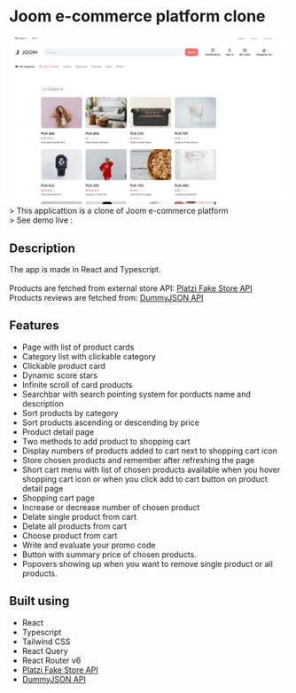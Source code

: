 # Joom e-commerce platform clone

<img src="/readme_images/Joom_main.JPG" alt="project image">
> This applicattion is a clone of Joom e-commerce platform
<br />
> See demo live :

## Description

The app is made in React and Typescript. 
<br />
<br />
Products are fetched from external store API: [Platzi Fake Store API](https://fakeapi.platzi.com/ "click to visit API website") 
<br />
Products reviews are fetched from: [DummyJSON API](https://dummyjson.com/ "click to visit API website")

## Features

  - Page with list of product cards
  - Category list with clickable category
  - Clickable product card
  - Dynamic score stars
  - Infinite scroll of card products
  - Searchbar with search pointing system for porducts name and description
  - Sort products by category
  - Sort products ascending or descending by price 
  - Product detail page
  - Two methods to add product to shopping cart
  - Display numbers of products added to cart next to shopping cart icon
  - Store chosen products and remember after refreshing the page
  - Short cart menu with list of chosen products available when you hover shopping cart icon
    or when you click add to cart button on product detail page
  - Shopping cart page
  - Increase or decrease number of chosen product
  - Delate single product from cart
  - Delate all products from cart
  - Choose product from cart
  - Write and evaluate your promo code
  - Button with summary price of chosen products.
  - Popovers showing up when you want to remove single product or all products.
  
## Built using

  - React
  - Typescript
  - Tailwind CSS
  - React Query
  - React Router v6
  - [Platzi Fake Store API](https://fakeapi.platzi.com/ "click to visit API website")
  - [DummyJSON API](https://dummyjson.com/ "click to visit API website")
